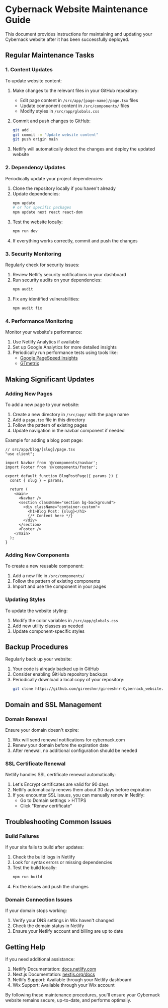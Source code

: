 # Cybernack Website Maintenance Guide

This document provides instructions for maintaining and updating your Cybernack website after it has been successfully deployed.

## Regular Maintenance Tasks

### 1. Content Updates

To update website content:

1. Make changes to the relevant files in your GitHub repository:
   - Edit page content in `/src/app/[page-name]/page.tsx` files
   - Update component content in `/src/components/` files
   - Modify styles in `/src/app/globals.css`

2. Commit and push changes to GitHub:
   ```bash
   git add .
   git commit -m "Update website content"
   git push origin main
   ```

3. Netlify will automatically detect the changes and deploy the updated website

### 2. Dependency Updates

Periodically update your project dependencies:

1. Clone the repository locally if you haven't already
2. Update dependencies:
   ```bash
   npm update
   # or for specific packages
   npm update next react react-dom
   ```
3. Test the website locally:
   ```bash
   npm run dev
   ```
4. If everything works correctly, commit and push the changes

### 3. Security Monitoring

Regularly check for security issues:

1. Review Netlify security notifications in your dashboard
2. Run security audits on your dependencies:
   ```bash
   npm audit
   ```
3. Fix any identified vulnerabilities:
   ```bash
   npm audit fix
   ```

### 4. Performance Monitoring

Monitor your website's performance:

1. Use Netlify Analytics if available
2. Set up Google Analytics for more detailed insights
3. Periodically run performance tests using tools like:
   - [Google PageSpeed Insights](https://pagespeed.web.dev/)
   - [GTmetrix](https://gtmetrix.com/)

## Making Significant Updates

### Adding New Pages

To add a new page to your website:

1. Create a new directory in `/src/app/` with the page name
2. Add a `page.tsx` file in this directory
3. Follow the pattern of existing pages
4. Update navigation in the navbar component if needed

Example for adding a blog post page:
```tsx
// src/app/blog/[slug]/page.tsx
"use client";

import Navbar from '@/components/navbar';
import Footer from '@/components/footer';

export default function BlogPostPage({ params }) {
  const { slug } = params;
  
  return (
    <main>
      <Navbar />
      <section className="section bg-background">
        <div className="container-custom">
          <h1>Blog Post: {slug}</h1>
          {/* Content here */}
        </div>
      </section>
      <Footer />
    </main>
  );
}
```

### Adding New Components

To create a new reusable component:

1. Add a new file in `/src/components/`
2. Follow the pattern of existing components
3. Import and use the component in your pages

### Updating Styles

To update the website styling:

1. Modify the color variables in `/src/app/globals.css`
2. Add new utility classes as needed
3. Update component-specific styles

## Backup Procedures

Regularly back up your website:

1. Your code is already backed up in GitHub
2. Consider enabling GitHub repository backups
3. Periodically download a local copy of your repository:
   ```bash
   git clone https://github.com/gireeshnr/gireeshnr-Cybernack_website.git cybernack-backup-[date]
   ```

## Domain and SSL Management

### Domain Renewal

Ensure your domain doesn't expire:

1. Wix will send renewal notifications for cybernack.com
2. Renew your domain before the expiration date
3. After renewal, no additional configuration should be needed

### SSL Certificate Renewal

Netlify handles SSL certificate renewal automatically:

1. Let's Encrypt certificates are valid for 90 days
2. Netlify automatically renews them about 30 days before expiration
3. If you encounter SSL issues, you can manually renew in Netlify:
   - Go to Domain settings > HTTPS
   - Click "Renew certificate"

## Troubleshooting Common Issues

### Build Failures

If your site fails to build after updates:

1. Check the build logs in Netlify
2. Look for syntax errors or missing dependencies
3. Test the build locally:
   ```bash
   npm run build
   ```
4. Fix the issues and push the changes

### Domain Connection Issues

If your domain stops working:

1. Verify your DNS settings in Wix haven't changed
2. Check the domain status in Netlify
3. Ensure your Netlify account and billing are up to date

## Getting Help

If you need additional assistance:

1. Netlify Documentation: [docs.netlify.com](https://docs.netlify.com/)
2. Next.js Documentation: [nextjs.org/docs](https://nextjs.org/docs)
3. Netlify Support: Available through your Netlify dashboard
4. Wix Support: Available through your Wix account

By following these maintenance procedures, you'll ensure your Cybernack website remains secure, up-to-date, and performs optimally.
